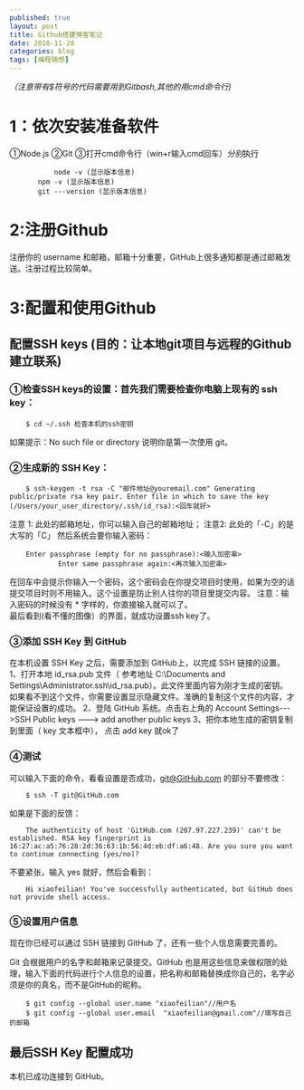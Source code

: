 ```yaml
---
published: true
layout: post
title: Github搭建博客笔记
date: 2018-11-28
categories: blog
tags: [编程随想]
---
```


 *（注意带有$符号的代码需要用到Gitbash,其他的用cmd命令行)*
# 1：依次安装准备软件
①Node.js
②Git
③打开cmd命令行（win+r输入cmd回车）*分别*执行 

               node -v (显示版本信息) 
	       npm -v (显示版本信息) 
	       git ---version (显示版本信息)

# 2:注册Github
注册你的 username 和邮箱，邮箱十分重要，GitHub上很多通知都是通过邮箱发送。注册过程比较简单。
# 3:配置和使用Github
## 配置SSH keys (目的：让本地git项目与远程的Github建立联系)
### ①检查SSH keys的设置：首先我们需要检查你电脑上现有的 ssh key： 
		$ cd ~/.ssh 检查本机的ssh密钥
如果提示：No such file or directory 说明你是第一次使用 git。
### ②生成新的 SSH Key：
		$ ssh-keygen -t rsa -C "邮件地址@youremail.com" Generating public/private rsa key pair. Enter file in which to save the key (/Users/your_user_directory/.ssh/id_rsa):<回车就好>
   注意 1: 此处的邮箱地址，你可以输入自己的邮箱地址；
   注意2: 此处的「-C」的是大写的「C」
然后系统会要你输入密码：
		
		Enter passphrase (empty for no passphrase):<输入加密串>
                Enter same passphrase again:<再次输入加密串>
在回车中会提示你输入一个密码，这个密码会在你提交项目时使用，如果为空的话提交项目时则不用输入。这个设置是防止别人往你的项目里提交内容。
注意：输入密码的时候没有 * 字样的，你直接输入就可以了。        
最后看到(看不懂的图像）的界面，就成功设置ssh key了。
### ③添加 SSH Key 到 GitHub
在本机设置 SSH Key 之后，需要添加到 GitHub上，以完成 SSH 链接的设置。
 1、打开本地 id_rsa.pub 文件（ 参考地址 C:\Documents and Settings\Administrator.ssh\id_rsa.pub）。此文件里面内容为刚才生成的密钥。如果看不到这个文件，你需要设置显示隐藏文件。准确的复制这个文件的内容，才能保证设置的成功。
 2、登陆 GitHub 系统。点击右上角的 Account Settings--->SSH Public keys ---> add another public keys
 3、把你本地生成的密钥复制到里面（ key 文本框中）， 点击 add key 就ok了
### ④测试

可以输入下面的命令，看看设置是否成功，git@GitHub.com 的部分不要修改：

		$ ssh -T git@GitHub.com

如果是下面的反馈：

		The authenticity of host 'GitHub.com (207.97.227.239)' can't be established. RSA key fingerprint is 16:27:ac:a5:76:28:2d:36:63:1b:56:4d:eb:df:a6:48. Are you sure you want to continue connecting (yes/no)?

不要紧张，输入 yes 就好，然后会看到：

		Hi xiaofeilian! You've successfully authenticated, but GitHub does not provide shell access.

### ⑤设置用户信息

现在你已经可以通过 SSH 链接到 GitHub 了，还有一些个人信息需要完善的。

Git 会根据用户的名字和邮箱来记录提交。GitHub 也是用这些信息来做权限的处理，输入下面的代码进行个人信息的设置，把名称和邮箱替换成你自己的，名字必须是你的真名，而不是GitHub的昵称。

		$ git config --global user.name "xiaofeilian"//用户名
		$ git config --global user.email  "xiaofeilian@gmail.com"//填写自己的邮箱

## 最后SSH Key 配置成功
本机已成功连接到 GitHub。






